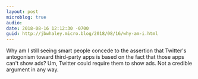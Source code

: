 ```yaml
---
layout: post
microblog: true
audio: 
date: 2018-08-16 12:12:30 -0700
guid: http://jbwhaley.micro.blog/2018/08/16/why-am-i.html
---
```

Why am I still seeing smart people concede to the assertion that Twitter's antogonism toward third-party apps is based on the fact that those apps can't show ads? Um, Twitter could require them to show ads. Not a credible argument in any way.
